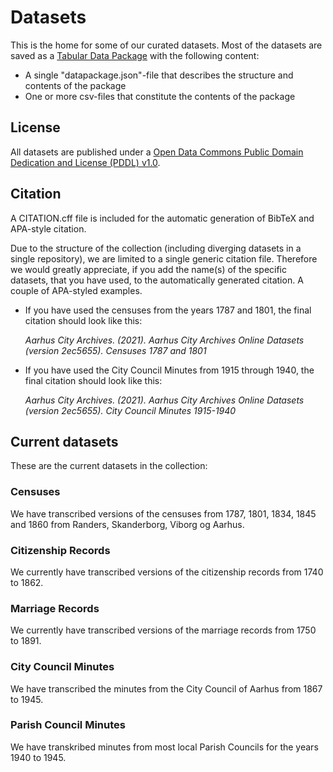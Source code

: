 # Datasets
This is the home for some of our curated datasets. Most of the datasets are saved as a [Tabular Data Package](https://specs.frictionlessdata.io/tabular-data-package/) with the following content:

* A single "datapackage.json"-file that describes the structure and contents of the package
* One or more csv-files that constitute the contents of the package

## License
All datasets are published under a [Open Data Commons Public Domain Dedication and License (PDDL) v1.0](https://opendatacommons.org/licenses/pddl/1-0/).

## Citation
A CITATION.cff file is included for the automatic generation of BibTeX and APA-style citation.

Due to the structure of the collection (including diverging datasets in a single repository), we are limited to a single generic citation file. Therefore we would greatly appreciate, if you add the name(s) of the specific datasets, that you have used, to the automatically generated citation. A couple of APA-styled examples.

- If you have used the censuses from the years 1787 and 1801, the final citation should look like this:

  *Aarhus City Archives. (2021). Aarhus City Archives Online Datasets (version 2ec5655). Censuses 1787 and 1801*
  
- If you have used the City Council Minutes from 1915 through 1940, the final citation should look like this:

  *Aarhus City Archives. (2021). Aarhus City Archives Online Datasets (version 2ec5655). City Council Minutes 1915-1940*


## Current datasets
These are the current datasets in the collection:

### Censuses
We have transcribed versions of the censuses from 1787, 1801, 1834, 1845 and 1860 from Randers, Skanderborg, Viborg og Aarhus.

### Citizenship Records
We currently have transcribed versions of the citizenship records from 1740 to 1862.

### Marriage Records
We currently have transcribed versions of the marriage records from 1750 to 1891.

### City Council Minutes
We have transcribed the minutes from the City Council of Aarhus from 1867 to 1945.

### Parish Council Minutes
We have transkribed minutes from most local Parish Councils for the years 1940 to 1945.
